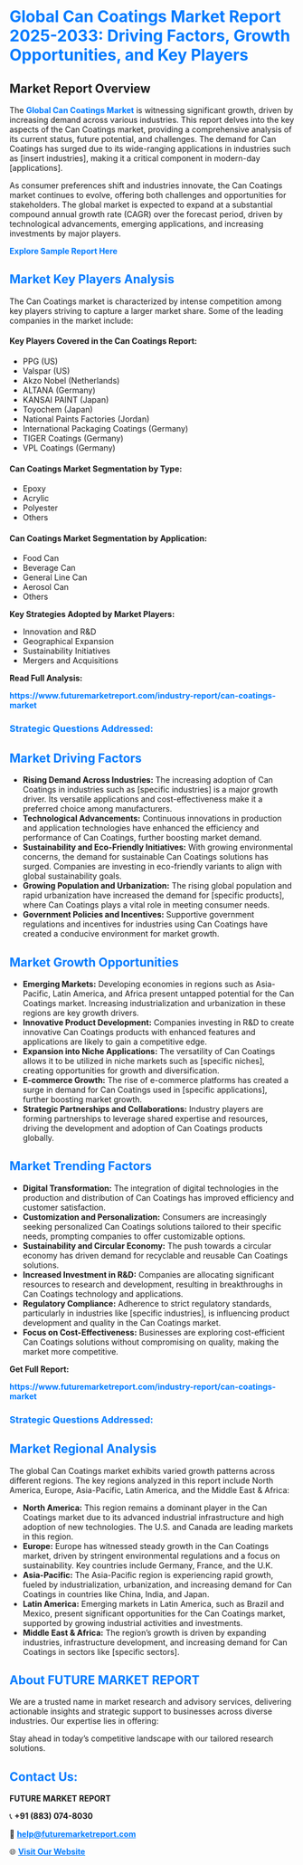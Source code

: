 <h1 style="color: #007BFF;">Global Can Coatings Market Report 2025-2033: Driving Factors, Growth Opportunities, and Key Players</h1>

<section id="overview">
<h2>Market Report Overview</h2>
<p>The <a href="https://www.futuremarketreport.com/industry-report/can-coatings-market" style="color: #007BFF; text-decoration: none;"><strong>Global Can Coatings Market</strong></a> is witnessing significant growth, driven by increasing demand across various industries. This report delves into the key aspects of the Can Coatings market, providing a comprehensive analysis of its current status, future potential, and challenges. The demand for Can Coatings has surged due to its wide-ranging applications in industries such as [insert industries], making it a critical component in modern-day [applications].</p>
<p>As consumer preferences shift and industries innovate, the Can Coatings market continues to evolve, offering both challenges and opportunities for stakeholders. The global market is expected to expand at a substantial compound annual growth rate (CAGR) over the forecast period, driven by technological advancements, emerging applications, and increasing investments by major players.</p>
</section>

<section id="overview">
<p><a href="https://www.futuremarketreport.com/request-sample/reportId=58030" style="color: #007BFF; text-decoration: none;"><strong>Explore Sample Report Here</strong></a></p>
</section>

<section id="key-players">
<h2 style="color: #007BFF;">Market Key Players Analysis</h2>
<p>The Can Coatings market is characterized by intense competition among key players striving to capture a larger market share. Some of the leading companies in the market include:</p>
<h4>Key Players Covered in the Can Coatings Report:</h4>
<ul><li>PPG (US)</li><li>Valspar (US)</li><li>Akzo Nobel (Netherlands)</li><li>ALTANA (Germany)</li><li>KANSAI PAINT (Japan)</li><li>Toyochem (Japan)</li><li>National Paints Factories (Jordan)</li><li>International Packaging Coatings (Germany)</li><li>TIGER Coatings (Germany)</li><li>VPL Coatings (Germany)</li></ul>
<h4>Can Coatings Market Segmentation by Type:</h4>
<ul><li>Epoxy</li><li>Acrylic</li><li>Polyester</li><li>Others</li></ul>

<h4>Can Coatings Market Segmentation by Application:</h4>
<ul><li>Food Can</li><li>Beverage Can</li><li>General Line Can</li><li>Aerosol Can</li><li>Others</li></ul>
<p><strong>Key Strategies Adopted by Market Players:</strong></p>
<ul>
<li>Innovation and R&D</li>
<li>Geographical Expansion</li>
<li>Sustainability Initiatives</li>
<li>Mergers and Acquisitions</li>
</ul>
</section>

<section>
<p><strong>Read Full Analysis: </strong></p><a href="https://www.futuremarketreport.com/industry-report/can-coatings-market" style="color: #007BFF; text-decoration: none;"><strong>https://www.futuremarketreport.com/industry-report/can-coatings-market</strong></a>
<h3 style="color: #007BFF;">Strategic Questions Addressed:</h3>
</section>

<section id="driving-factors">
<h2 style="color: #007BFF;">Market Driving Factors</h2>
<ul>
<li><strong>Rising Demand Across Industries:</strong> The increasing adoption of Can Coatings in industries such as [specific industries] is a major growth driver. Its versatile applications and cost-effectiveness make it a preferred choice among manufacturers.</li>
<li><strong>Technological Advancements:</strong> Continuous innovations in production and application technologies have enhanced the efficiency and performance of Can Coatings, further boosting market demand.</li>
<li><strong>Sustainability and Eco-Friendly Initiatives:</strong> With growing environmental concerns, the demand for sustainable Can Coatings solutions has surged. Companies are investing in eco-friendly variants to align with global sustainability goals.</li>
<li><strong>Growing Population and Urbanization:</strong> The rising global population and rapid urbanization have increased the demand for [specific products], where Can Coatings plays a vital role in meeting consumer needs.</li>
<li><strong>Government Policies and Incentives:</strong> Supportive government regulations and incentives for industries using Can Coatings have created a conducive environment for market growth.</li>
</ul>
</section>

<section id="growth-opportunities">
<h2 style="color: #007BFF;">Market Growth Opportunities</h2>
<ul>
<li><strong>Emerging Markets:</strong> Developing economies in regions such as Asia-Pacific, Latin America, and Africa present untapped potential for the Can Coatings market. Increasing industrialization and urbanization in these regions are key growth drivers.</li>
<li><strong>Innovative Product Development:</strong> Companies investing in R&D to create innovative Can Coatings products with enhanced features and applications are likely to gain a competitive edge.</li>
<li><strong>Expansion into Niche Applications:</strong> The versatility of Can Coatings allows it to be utilized in niche markets such as [specific niches], creating opportunities for growth and diversification.</li>
<li><strong>E-commerce Growth:</strong> The rise of e-commerce platforms has created a surge in demand for Can Coatings used in [specific applications], further boosting market growth.</li>
<li><strong>Strategic Partnerships and Collaborations:</strong> Industry players are forming partnerships to leverage shared expertise and resources, driving the development and adoption of Can Coatings products globally.</li>
</ul>
</section>

<section id="trending-factors">
<h2 style="color: #007BFF;">Market Trending Factors</h2>
<ul>
<li><strong>Digital Transformation:</strong> The integration of digital technologies in the production and distribution of Can Coatings has improved efficiency and customer satisfaction.</li>
<li><strong>Customization and Personalization:</strong> Consumers are increasingly seeking personalized Can Coatings solutions tailored to their specific needs, prompting companies to offer customizable options.</li>
<li><strong>Sustainability and Circular Economy:</strong> The push towards a circular economy has driven demand for recyclable and reusable Can Coatings solutions.</li>
<li><strong>Increased Investment in R&D:</strong> Companies are allocating significant resources to research and development, resulting in breakthroughs in Can Coatings technology and applications.</li>
<li><strong>Regulatory Compliance:</strong> Adherence to strict regulatory standards, particularly in industries like [specific industries], is influencing product development and quality in the Can Coatings market.</li>
<li><strong>Focus on Cost-Effectiveness:</strong> Businesses are exploring cost-efficient Can Coatings solutions without compromising on quality, making the market more competitive.</li>
</ul>
</section>

<section>
<p><strong>Get Full Report: </strong></p><a href="https://www.futuremarketreport.com/industry-report/can-coatings-market" style="color: #007BFF; text-decoration: none;"><strong>https://www.futuremarketreport.com/industry-report/can-coatings-market</strong></a>
<h3 style="color: #007BFF;">Strategic Questions Addressed:</h3>
</section>


<section id="regional-analysis">
<h2 style="color: #007BFF;">Market Regional Analysis</h2>
<p>The global Can Coatings market exhibits varied growth patterns across different regions. The key regions analyzed in this report include North America, Europe, Asia-Pacific, Latin America, and the Middle East & Africa:</p>
<ul>
<li><strong>North America:</strong> This region remains a dominant player in the Can Coatings market due to its advanced industrial infrastructure and high adoption of new technologies. The U.S. and Canada are leading markets in this region.</li>
<li><strong>Europe:</strong> Europe has witnessed steady growth in the Can Coatings market, driven by stringent environmental regulations and a focus on sustainability. Key countries include Germany, France, and the U.K.</li>
<li><strong>Asia-Pacific:</strong> The Asia-Pacific region is experiencing rapid growth, fueled by industrialization, urbanization, and increasing demand for Can Coatings in countries like China, India, and Japan.</li>
<li><strong>Latin America:</strong> Emerging markets in Latin America, such as Brazil and Mexico, present significant opportunities for the Can Coatings market, supported by growing industrial activities and investments.</li>
<li><strong>Middle East & Africa:</strong> The region’s growth is driven by expanding industries, infrastructure development, and increasing demand for Can Coatings in sectors like [specific sectors].</li>
</ul>
</section>

<footer>
<h2 style="color: #007BFF;">About FUTURE MARKET REPORT</h2>
<p>We are a trusted name in market research and advisory services, delivering actionable insights and strategic support to businesses across diverse industries. Our expertise lies in offering:</p>

<p>Stay ahead in today’s competitive landscape with our tailored research solutions.</p>

<h2 style="color: #007BFF;">Contact Us:</h2>
<p><strong>FUTURE MARKET REPORT</strong></p>
<p>📞 <strong>+91 (883) 074-8030</strong></p>
<p>📧 <strong><a href="mailto:help@futuremarketreport.com" style="color: #007BFF;">help@futuremarketreport.com</a></strong></p>
<p>🌐 <strong><a href="https://www.futuremarketreport.com/" style="color: #007BFF;">Visit Our Website</a></strong></p>
</footer>
